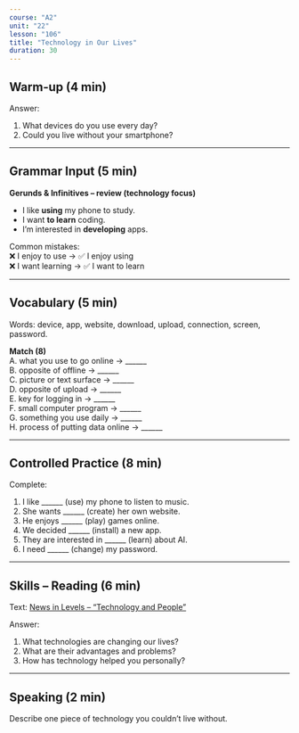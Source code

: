 ```yaml
---
course: "A2"
unit: "22"
lesson: "106"
title: "Technology in Our Lives"
duration: 30
---
```


## Warm-up (4 min)
Answer:
1. What devices do you use every day?  
2. Could you live without your smartphone?  

-------

## Grammar Input (5 min)
**Gerunds & Infinitives – review (technology focus)**  
- I like **using** my phone to study.  
- I want **to learn** coding.  
- I’m interested in **developing** apps.  

Common mistakes:  
❌ I enjoy to use → ✅ I enjoy using  
❌ I want learning → ✅ I want to learn  

-------

## Vocabulary (5 min)
Words: device, app, website, download, upload, connection, screen, password.  

**Match (8)**  
A. what you use to go online → ______  
B. opposite of offline → ______  
C. picture or text surface → ______  
D. opposite of upload → ______  
E. key for logging in → ______  
F. small computer program → ______  
G. something you use daily → ______  
H. process of putting data online → ______  

-------

## Controlled Practice (8 min)
Complete:  
1. I like ______ (use) my phone to listen to music.  
2. She wants ______ (create) her own website.  
3. He enjoys ______ (play) games online.  
4. We decided ______ (install) a new app.  
5. They are interested in ______ (learn) about AI.  
6. I need ______ (change) my password.  

-------

## Skills – Reading (6 min)
Text: [News in Levels – “Technology and People”](https://www.newsinlevels.com/)  

Answer:  
1. What technologies are changing our lives?  
2. What are their advantages and problems?  
3. How has technology helped you personally?  

-------

## Speaking (2 min)
Describe one piece of technology you couldn’t live without.
